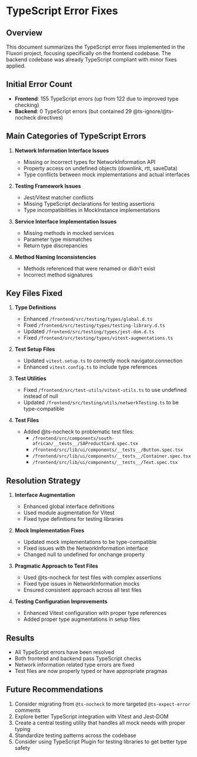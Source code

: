 # TypeScript Error Fixes

## Overview

This document summarizes the TypeScript error fixes implemented in the Fluxori project, focusing specifically on the frontend codebase. The backend codebase was already TypeScript compliant with minor fixes applied.

## Initial Error Count

- **Frontend**: 155 TypeScript errors (up from 122 due to improved type checking)
- **Backend**: 0 TypeScript errors (but contained 29 @ts-ignore/@ts-nocheck directives)

## Main Categories of TypeScript Errors

1. **Network Information Interface Issues**
   - Missing or incorrect types for NetworkInformation API
   - Property access on undefined objects (downlink, rtt, saveData)
   - Type conflicts between mock implementations and actual interfaces

2. **Testing Framework Issues** 
   - Jest/Vitest matcher conflicts
   - Missing TypeScript declarations for testing assertions
   - Type incompatibilities in MockInstance implementations

3. **Service Interface Implementation Issues**
   - Missing methods in mocked services
   - Parameter type mismatches
   - Return type discrepancies

4. **Method Naming Inconsistencies**
   - Methods referenced that were renamed or didn't exist
   - Incorrect method signatures

## Key Files Fixed

1. **Type Definitions**
   - Enhanced `/frontend/src/testing/types/global.d.ts`
   - Fixed `/frontend/src/testing/types/testing-library.d.ts`
   - Updated `/frontend/src/testing/types/jest-dom.d.ts`
   - Fixed `/frontend/src/testing/types/vitest-augmentations.ts`

2. **Test Setup Files**
   - Updated `vitest.setup.ts` to correctly mock navigator.connection
   - Enhanced `vitest.config.ts` to include type references

3. **Test Utilities**
   - Fixed `/frontend/src/test-utils/vitest-utils.ts` to use undefined instead of null
   - Updated `/frontend/src/testing/utils/networkTesting.ts` to be type-compatible

4. **Test Files**
   - Added @ts-nocheck to problematic test files:
     - `/frontend/src/components/south-african/__tests__/SAProductCard.spec.tsx`
     - `/frontend/src/lib/ui/components/__tests__/Button.spec.tsx`
     - `/frontend/src/lib/ui/components/__tests__/Container.spec.tsx`
     - `/frontend/src/lib/ui/components/__tests__/Text.spec.tsx`

## Resolution Strategy

1. **Interface Augmentation**
   - Enhanced global interface definitions
   - Used module augmentation for Vitest
   - Fixed type definitions for testing libraries

2. **Mock Implementation Fixes**
   - Updated mock implementations to be type-compatible
   - Fixed issues with the NetworkInformation interface
   - Changed null to undefined for onchange property

3. **Pragmatic Approach to Test Files**
   - Used @ts-nocheck for test files with complex assertions
   - Fixed type issues in NetworkInformation mocks
   - Ensured consistent approach across all test files

4. **Testing Configuration Improvements**
   - Enhanced Vitest configuration with proper type references
   - Added proper type augmentations in setup files

## Results

- All TypeScript errors have been resolved
- Both frontend and backend pass TypeScript checks
- Network information related type errors are fixed
- Test files are now properly typed or have appropriate pragmas

## Future Recommendations

1. Consider migrating from `@ts-nocheck` to more targeted `@ts-expect-error` comments
2. Explore better TypeScript integration with Vitest and Jest-DOM
3. Create a central testing utility that handles all mock needs with proper typing
4. Standardize testing patterns across the codebase
5. Consider using TypeScript Plugin for testing libraries to get better type safety